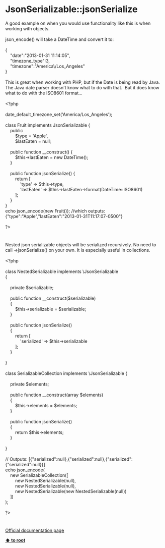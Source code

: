 # JsonSerializable::jsonSerialize




<div class="phpcode"><span class="html">
A good example on when you would use functionality like this is when working with objects.<br><br>json_encode() will take a DateTime and convert it to:<br><br>{<br>&#xA0; &#xA0; &quot;date&quot;:&quot;2013-01-31 11:14:05&quot;,<br>&#xA0; &#xA0; &quot;timezone_type&quot;:3,<br>&#xA0; &#xA0; &quot;timezone&quot;:&quot;America\/Los_Angeles&quot;<br>}<br><br>This is great when working with PHP, but if the Date is being read by Java.&#xA0; The Java date parser doesn&apos;t know what to do with that.&#xA0; But it does know what to do with the ISO8601 format...<br><br><span class="default">&lt;?php<br><br>date_default_timezone_set</span><span class="keyword">(</span><span class="string">&apos;America/Los_Angeles&apos;</span><span class="keyword">);<br><br>class </span><span class="default">Fruit </span><span class="keyword">implements </span><span class="default">JsonSerializable </span><span class="keyword">{<br>&#xA0; &#xA0; public<br>&#xA0; &#xA0; &#xA0; &#xA0; </span><span class="default">$type </span><span class="keyword">= </span><span class="string">&apos;Apple&apos;</span><span class="keyword">,<br>&#xA0; &#xA0; &#xA0; &#xA0; </span><span class="default">$lastEaten </span><span class="keyword">= </span><span class="default">null</span><span class="keyword">;<br><br>&#xA0; &#xA0; public function </span><span class="default">__construct</span><span class="keyword">() {<br>&#xA0; &#xA0; &#xA0; &#xA0; </span><span class="default">$this</span><span class="keyword">-&gt;</span><span class="default">lastEaten </span><span class="keyword">= new </span><span class="default">DateTime</span><span class="keyword">();<br>&#xA0; &#xA0; }<br><br>&#xA0; &#xA0; public function </span><span class="default">jsonSerialize</span><span class="keyword">() {<br>&#xA0; &#xA0; &#xA0; &#xA0; return [<br>&#xA0; &#xA0; &#xA0; &#xA0; &#xA0; &#xA0; </span><span class="string">&apos;type&apos; </span><span class="keyword">=&gt; </span><span class="default">$this</span><span class="keyword">-&gt;</span><span class="default">type</span><span class="keyword">,<br>&#xA0; &#xA0; &#xA0; &#xA0; &#xA0; &#xA0; </span><span class="string">&apos;lastEaten&apos; </span><span class="keyword">=&gt; </span><span class="default">$this</span><span class="keyword">-&gt;</span><span class="default">lastEaten</span><span class="keyword">-&gt;</span><span class="default">format</span><span class="keyword">(</span><span class="default">DateTime</span><span class="keyword">::</span><span class="default">ISO8601</span><span class="keyword">)<br>&#xA0; &#xA0; &#xA0; &#xA0; ];<br>&#xA0; &#xA0; }<br>}<br>echo </span><span class="default">json_encode</span><span class="keyword">(new </span><span class="default">Fruit</span><span class="keyword">()); </span><span class="comment">//which outputs: {&quot;type&quot;:&quot;Apple&quot;,&quot;lastEaten&quot;:&quot;2013-01-31T11:17:07-0500&quot;}<br><br></span><span class="default">?&gt;</span>
</span>
</div>
  

#


<div class="phpcode"><span class="html">
Nested json serializable objects will be serialized recursively. No need to call -&gt;jsonSerialize() on your own. It is especially useful in collections.<br><br><span class="default">&lt;?php<br><br></span><span class="keyword">class </span><span class="default">NestedSerializable </span><span class="keyword">implements \</span><span class="default">JsonSerializable<br></span><span class="keyword">{<br><br>&#xA0; &#xA0; private </span><span class="default">$serializable</span><span class="keyword">;<br><br>&#xA0; &#xA0; public function </span><span class="default">__construct</span><span class="keyword">(</span><span class="default">$serializable</span><span class="keyword">)<br>&#xA0; &#xA0; {<br>&#xA0; &#xA0; &#xA0; &#xA0; </span><span class="default">$this</span><span class="keyword">-&gt;</span><span class="default">serializable </span><span class="keyword">= </span><span class="default">$serializable</span><span class="keyword">;<br>&#xA0; &#xA0; }<br><br>&#xA0; &#xA0; public function </span><span class="default">jsonSerialize</span><span class="keyword">()<br>&#xA0; &#xA0; {<br>&#xA0; &#xA0; &#xA0; &#xA0; return [<br>&#xA0; &#xA0; &#xA0; &#xA0; &#xA0; &#xA0; </span><span class="string">&apos;serialized&apos; </span><span class="keyword">=&gt; </span><span class="default">$this</span><span class="keyword">-&gt;</span><span class="default">serializable<br>&#xA0; &#xA0; &#xA0; &#xA0; </span><span class="keyword">];<br>&#xA0; &#xA0; }<br><br>}<br><br>class </span><span class="default">SerializableCollection </span><span class="keyword">implements \</span><span class="default">JsonSerializable </span><span class="keyword">{<br><br>&#xA0; &#xA0; private </span><span class="default">$elements</span><span class="keyword">;<br><br>&#xA0; &#xA0; public function </span><span class="default">__construct</span><span class="keyword">(array </span><span class="default">$elements</span><span class="keyword">)<br>&#xA0; &#xA0; {<br>&#xA0; &#xA0; &#xA0; &#xA0; </span><span class="default">$this</span><span class="keyword">-&gt;</span><span class="default">elements </span><span class="keyword">= </span><span class="default">$elements</span><span class="keyword">;<br>&#xA0; &#xA0; }<br><br>&#xA0; &#xA0; public function </span><span class="default">jsonSerialize</span><span class="keyword">()<br>&#xA0; &#xA0; {<br>&#xA0; &#xA0; &#xA0; &#xA0; return </span><span class="default">$this</span><span class="keyword">-&gt;</span><span class="default">elements</span><span class="keyword">;<br>&#xA0; &#xA0; }<br><br>}<br><br></span><span class="comment">// Outputs: [{&quot;serialized&quot;:null},{&quot;serialized&quot;:null},{&quot;serialized&quot;:{&quot;serialized&quot;:null}}]<br></span><span class="keyword">echo </span><span class="default">json_encode</span><span class="keyword">(<br>&#xA0; &#xA0; new </span><span class="default">SerializableCollection</span><span class="keyword">([<br>&#xA0; &#xA0; &#xA0; &#xA0; new </span><span class="default">NestedSerializable</span><span class="keyword">(</span><span class="default">null</span><span class="keyword">),<br>&#xA0; &#xA0; &#xA0; &#xA0; new </span><span class="default">NestedSerializable</span><span class="keyword">(</span><span class="default">null</span><span class="keyword">),<br>&#xA0; &#xA0; &#xA0; &#xA0; new </span><span class="default">NestedSerializable</span><span class="keyword">(new </span><span class="default">NestedSerializable</span><span class="keyword">(</span><span class="default">null</span><span class="keyword">))<br>&#xA0; &#xA0; ])<br>);<br><br></span><span class="default">?&gt;</span>
</span>
</div>
  

#

[Official documentation page](https://www.php.net/manual/en/jsonserializable.jsonserialize.php)

**[⬆ to root](/)**